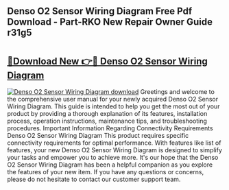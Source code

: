 ## Denso O2 Sensor Wiring Diagram Free Pdf Download - Part-RKO New Repair Owner Guide r31g5

# <h2><a href="http://dft5x6n.blite.top/?on=Denso+O2+Sensor+Wiring+Diagram">🔗Download New 👉🔴 Denso O2 Sensor Wiring Diagram</a></h2>

[![Denso O2 Sensor Wiring Diagram download](https://i.imgur.com/lujVjoI.png)](http://dft5x6n.blite.top/?on=Denso+O2+Sensor+Wiring+Diagram)
Greetings and welcome to the comprehensive user manual for your newly acquired Denso O2 Sensor Wiring Diagram. This guide is intended to help you get the most out of your product by providing a thorough explanation of its features, installation process, operation instructions, maintenance tips, and troubleshooting procedures. Important Information Regarding Connectivity Requirements Denso O2 Sensor Wiring Diagram This product requires specific connectivity requirements for optimal performance. With features like list of features, your new Denso O2 Sensor Wiring Diagram is designed to simplify your tasks and empower you to achieve more. It's our hope that the Denso O2 Sensor Wiring Diagram has been a helpful companion as you explore the features of your new item. If you have any questions or concerns, please do not hesitate to contact our customer support team.

